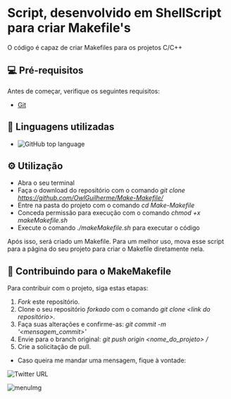 # Script, desenvolvido em ShellScript para criar Makefile's

O código é capaz de criar Makefiles para os projetos C/C++

## 💻 Pré-requisitos

Antes de começar, verifique os seguintes requisitos:

+ [Git](https://git-scm.com/)

## 🧰 Linguagens utilizadas
+ ![GitHub top language](https://img.shields.io/github/languages/top/OwlGuilherme/Make-Makefile)

## ⚙️ Utilização
+ Abra o seu terminal
+ Faça o download do repositório com o comando _git clone https://github.com/OwlGuilherme/Make-Makefile/_
+ Entre na pasta do projeto com o comando _cd Make-Makefile_
+ Conceda permissão para execução com o comando _chmod +x makeMakefile.sh_
+ Execute o comando _./makeMakefile.sh_ para executar o código

Após isso, será criado um Makefile.
Para um melhor uso, mova esse script para a página do seu projeto para criar o Makefile diretamente nela.

## 📮 Contribuindo para o MakeMakefile

Para contribuir com o projeto, siga estas etapas:

1. _Fork_ este repositório.
2. Clone o seu repositório _forkado_ com o comando _git clone <link do repositório>_.
3. Faça suas alterações e confirme-as: _git commit -m '<mensagem_commit>'_
4. Envie para o branch original: _git push origin <nome_do_projeto> / <local>_
5. Crie a solicitação de pull.

+ Caso queira me mandar uma mensagem, fique à vontade: 

![Twitter URL](https://img.shields.io/twitter/url?style=social&url=https%3A%2F%2Ftwitter.com%2FGuilher_me99)

![menuImg](imgs/gif.gif)
